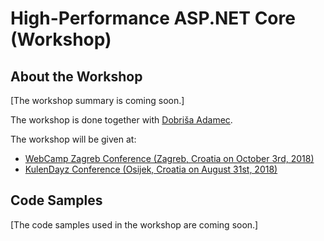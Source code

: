 # High-Performance ASP.NET Core (Workshop)

## About the Workshop
[The workshop summary is coming soon.]

The workshop is done together with [Dobriša Adamec](https://twitter.com/dadamec).

The workshop will be given at:

- [WebCamp Zagreb Conference (Zagreb, Croatia on October 3rd, 2018)](https://2018.webcampzg.org/workshops/high-performance-aspnet-core/)
- [KulenDayz Conference (Osijek, Croatia on August 31st, 2018)](http://www.kulendayz.com/Agenda/Session/3381)

## Code Samples
[The code samples used in the workshop are coming soon.]